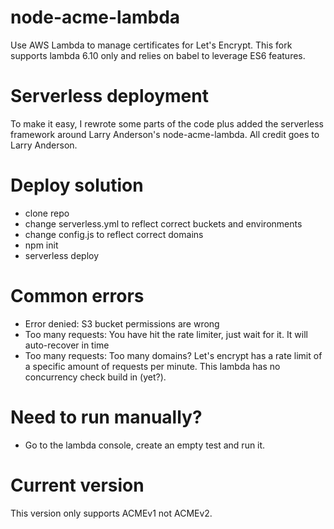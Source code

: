 # node-acme-lambda
Use AWS Lambda to manage certificates for Let's Encrypt. This fork supports lambda 6.10 only and relies on babel to leverage ES6 features.

# Serverless deployment

To make it easy, I rewrote some parts of the code plus added the serverless framework around Larry Anderson's node-acme-lambda.
All credit goes to Larry Anderson.

# Deploy solution
- clone repo
- change serverless.yml to reflect correct buckets and environments
- change config.js to reflect correct domains
- npm init
- serverless deploy

# Common errors
- Error denied: S3 bucket permissions are wrong
- Too many requests: You have hit the rate limiter, just wait for it. It will auto-recover in time
- Too many requests: Too many domains? Let's encrypt has a rate limit of a specific amount of requests per minute. This lambda has no concurrency check build in (yet?).

# Need to run manually?
- Go to the lambda console, create an empty test and run it. 

# Current version
This version only supports ACMEv1 not ACMEv2. 
